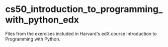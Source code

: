 # cs50_introduction_to_programming_with_python_edx

Files from the exercises included in Harvard's edX course Introduction to Programming with Python.
